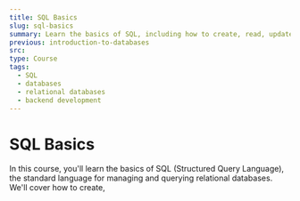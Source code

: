 ```yaml
---
title: SQL Basics
slug: sql-basics
summary: Learn the basics of SQL, including how to create, read, update, and delete data in a relational database.
previous: introduction-to-databases
src:
type: Course
tags:
  - SQL
  - databases
  - relational databases
  - backend development
---
```


# SQL Basics

In this course, you'll learn the basics of SQL (Structured Query Language), the standard language for managing and querying relational databases. We'll cover how to create,
